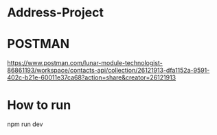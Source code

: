 # Address-Project

# POSTMAN
https://www.postman.com/lunar-module-technologist-86861193/workspace/contacts-api/collection/26121913-dfa1152a-9591-402c-b21e-60011e37ca68?action=share&creator=26121913

# How to run
npm run dev
